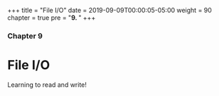 +++
title = "File I/O"
date = 2019-09-09T00:00:05-05:00
weight = 90
chapter = true
pre = "<b>9. </b>"
+++

### Chapter 9

# File I/O

Learning to read and write!

